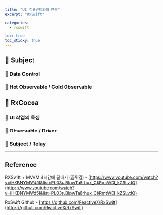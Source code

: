 ```yaml
---
title: "UI 컴포넌트와의 연동"
excerpt: "RxSwift"

categories:
  - rxswift

toc: true
toc_sticky: true
---
```


## 🔷 Subject

### 🔶 Data Control

### 🔶 Hot Observable / Cold Observable

## 🔷 RxCocoa

### 🔶 UI 작업의 특징

### 🔶 Observable / Driver

### 🔶 Subject / Relay

---

<!-- 🔶 🔷 📌 🔑 👉 -->

## Reference

RXSwift + MVVM 4시간에 끝내기 (곰튀김) - [https://www.youtube.com/watch?v=iHKBNYMWd5I&list=PL03rJBlpwTaBrhux_C8RmtWDI_kZSLvdQ](https://www.youtube.com/watch?v=iHKBNYMWd5I&list=PL03rJBlpwTaBrhux_C8RmtWDI_kZSLvdQ)

RxSwift Github - [https://github.com/ReactiveX/RxSwift](https://github.com/ReactiveX/RxSwift)

